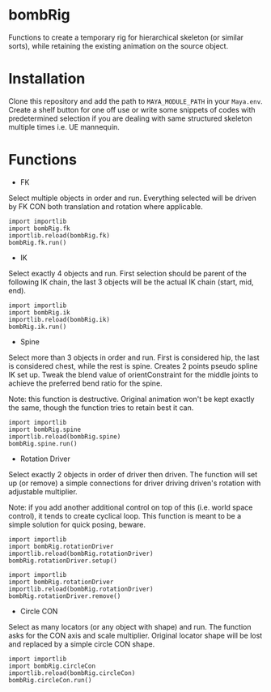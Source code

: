 # bombRig

Functions to create a temporary rig for hierarchical skeleton (or similar sorts), while retaining the existing animation on the source object.

# Installation

Clone this repository and add the path to  `MAYA_MODULE_PATH` in your `Maya.env`. Create a shelf button for one off use or write some snippets of codes with predetermined selection if you are dealing with same structured skeleton multiple times i.e. UE mannequin.

# Functions

- FK

Select multiple objects in order and run. Everything selected will be driven by FK CON both translation and rotation where applicable.
```
import importlib
import bombRig.fk
importlib.reload(bombRig.fk)
bombRig.fk.run()
```

- IK

Select exactly 4 objects and run. First selection should be parent of the following IK chain, the last 3 objects will be the actual IK chain (start, mid, end).
```
import importlib
import bombRig.ik
importlib.reload(bombRig.ik)
bombRig.ik.run()
```

- Spine

Select more than 3 objects in order and run. First is considered hip, the last is considered chest, while the rest is spine. Creates 2 points pseudo spline IK set up. Tweak the blend value of orientConstraint for the middle joints to achieve the preferred bend ratio for the spine.

Note: this function is destructive. Original animation won't be kept exactly the same, though the function tries to retain best it can.
```
import importlib
import bombRig.spine
importlib.reload(bombRig.spine)
bombRig.spine.run()
```

- Rotation Driver

Select exactly 2 objects in order of driver then driven. The function will set up (or remove) a simple connections for driver driving driven's rotation with adjustable multiplier.

Note: if you add another additional control on top of this (i.e. world space control), it tends to create cyclical loop. This function is meant to be a simple solution for quick posing, beware.

```
import importlib
import bombRig.rotationDriver
importlib.reload(bombRig.rotationDriver)
bombRig.rotationDriver.setup()
```

```
import importlib
import bombRig.rotationDriver
importlib.reload(bombRig.rotationDriver)
bombRig.rotationDriver.remove()
```

- Circle CON

Select as many locators (or any object with shape) and run. The function asks for the CON axis and scale multiplier. Original locator shape will be lost and replaced by a simple circle CON shape.
```
import importlib
import bombRig.circleCon
importlib.reload(bombRig.circleCon)
bombRig.circleCon.run()
```

